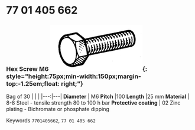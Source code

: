 # 77 01 405 662

### Hex Screw M6 ![](../assets/images/parts/hex_screws.png){: style="height:75px;min-width:150px;margin-top:-1.25em;float: right;"}

Bag of 30
|   |   |
|---:|---|
**Diameter** | M6
**Pitch** |100
**Length** |25 mm
**Material** | 8-8 Steel - tensile strength 80 to 100 h bar
**Protective coating** | 02 Zinc plating - Bichromate or phosphate dipping

Keywords `7701405662`, `77 01 405 662`
